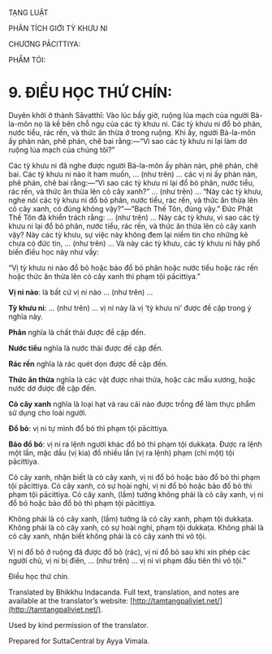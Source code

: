  

TẠNG LUẬT

PHÂN TÍCH GIỚI TỲ KHƯU NI

CHƯƠNG PĀCITTIYA:

PHẨM TỎI:

# 9\. ĐIỀU HỌC THỨ CHÍN:

Duyên khởi ở thành Sāvatthī: Vào lúc bấy giờ, ruộng lúa mạch của người Bà-la-môn nọ là kề bên chỗ ngụ của các tỳ khưu ni. Các tỳ khưu ni đổ bỏ phân, nước tiểu, rác rến, và thức ăn thừa ở trong ruộng. Khi ấy, người Bà-la-môn ấy phàn nàn, phê phán, chê bai rằng:—“Vì sao các tỳ khưu ni lại làm dơ ruộng lúa mạch của chúng tôi?”

Các tỳ khưu ni đã nghe được người Bà-la-môn ấy phàn nàn, phê phán, chê bai. Các tỳ khưu ni nào ít ham muốn, … (như trên) … các vị ni ấy phàn nàn, phê phán, chê bai rằng:—“Vì sao các tỳ khưu ni lại đổ bỏ phân, nước tiểu, rác rến, và thức ăn thừa lên cỏ cây xanh?” … (như trên) … “Này các tỳ khưu, nghe nói các tỳ khưu ni đổ bỏ phân, nước tiểu, rác rến, và thức ăn thừa lên cỏ cây xanh, có đúng không vậy?”—“Bạch Thế Tôn, đúng vậy.” Đức Phật Thế Tôn đã khiển trách rằng: … (như trên) … Này các tỳ khưu, vì sao các tỳ khưu ni lại đổ bỏ phân, nước tiểu, rác rến, và thức ăn thừa lên cỏ cây xanh vậy? Này các tỳ khưu, sự việc này không đem lại niềm tin cho những kẻ chưa có đức tin, … (như trên) … Và này các tỳ khưu, các tỳ khưu ni hãy phổ biến điều học này như vầy:

“Vị tỳ khưu ni nào đổ bỏ hoặc bảo đổ bỏ phân hoặc nước tiểu hoặc rác rến hoặc thức ăn thừa lên cỏ cây xanh thì phạm tội pācittiya.”

**Vị ni nào**: là bất cứ vị ni nào … (như trên) …

**Tỳ khưu ni**: … (như trên) … vị ni này là vị ‘tỳ khưu ni’ được đề cập trong ý nghĩa này.

**Phân** nghĩa là chất thải được đề cập đến.

**Nước tiểu** nghĩa là nước thải được đề cập đến.

**Rác rến** nghĩa là rác quét dọn được đề cập đến.

**Thức ăn thừa** nghĩa là các vật được nhai thừa, hoặc các mẩu xương, hoặc nước dơ được đề cập đến.

**Cỏ cây xanh** nghĩa là loại hạt và rau cải nào được trồng để làm thực phẩm sử dụng cho loài người.

**Đổ bỏ**: vị ni tự mình đổ bỏ thì phạm tội pācittiya.

**Bảo đổ bỏ**: vị ni ra lệnh người khác đổ bỏ thì phạm tội dukkaṭa. Được ra lệnh một lần, mặc dầu (vị kia) đổ nhiều lần (vị ra lệnh) phạm (chỉ một) tội pācittiya.

Cỏ cây xanh, nhận biết là cỏ cây xanh, vị ni đổ bỏ hoặc bảo đổ bỏ thì phạm tội pācittiya. Cỏ cây xanh, có sự hoài nghi, vị ni đổ bỏ hoặc bảo đổ bỏ thì phạm tội pācittiya. Cỏ cây xanh, (lầm) tưởng không phải là cỏ cây xanh, vị ni đổ bỏ hoặc bảo đổ bỏ thì phạm tội pācittiya.

Không phải là cỏ cây xanh, (lầm) tưởng là cỏ cây xanh, phạm tội dukkaṭa. Không phải là cỏ cây xanh, có sự hoài nghi, phạm tội dukkaṭa. Không phải là cỏ cây xanh, nhận biết không phải là cỏ cây xanh thì vô tội.

Vị ni đổ bỏ ở ruộng đã được đổ bỏ (rác), vị ni đổ bỏ sau khi xin phép các người chủ, vị ni bị điên, … (như trên) … vị ni vi phạm đầu tiên thì vô tội.”

Điều học thứ chín.

Translated by Bhikkhu Indacanda. Full text, translation, and notes are available at the translator’s website: [http://tamtangpaliviet.net/](http://tamtangpaliviet.net/).

Used by kind permission of the translator.

Prepared for SuttaCentral by Ayya Vimala.